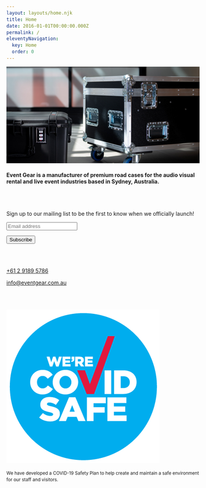 ```yaml
---
layout: layouts/home.njk
title: Home
date: 2016-01-01T00:00:00.000Z
permalink: /
eleventyNavigation:
  key: Home
  order: 0
---
```

![Event Gear road cases](/static/img/eventgearroadcasebanner_web.jpg "Event Gear road cases")

#### Event Gear is a manufacturer of premium road cases for the audio visual rental and live event industries based in Sydney, Australia.

<br/>

</br>

Sign up to our mailing list to be the first to know when we officially launch!

<div class="mc-field-group"><input id="mce-EMAIL" class="required email" name="EMAIL" type="email" value="" placeholder="Email address" /></div>
<div id="mce-responses" class="clear">
<div id="mce-error-response" class="response" style="display: none;"> </div>
<div id="mce-success-response" class="response" style="display: none;"> </div>
<p> </p>
</div>
<p><!-- real people should not fill this in and expect good things - do not remove this or risk form bot signups--></p>
<div style="position: absolute; left: -5000px;" aria-hidden="true"><input tabindex="-1" name="b_4c3ad60ad5a49797249602dbe_23596b3847" type="text" value="" /></div>
<div class="clear"><input id="mc-embedded-subscribe" class="button" name="subscribe" type="submit" value="Subscribe" /></div>
</div>
</form></div>
<p><!--End mc_embed_signup--></p>

<br/><br/>

[+61 2 9189 5786](tel:+61291895786)

[info@eventgear.com.au](mailto:info@eventgear.com.au)

<br/><br/>

![We're COVID safe](/static/img/event-gear-covid-safe-badge.png "We're COVID safe")

<small>We have developed a COVID-19 Safety Plan to help create and maintain a safe environment for our staff and visitors.</small>